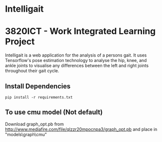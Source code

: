 # Intelligait
# 3820ICT - Work Integrated Learning Project

Intelligait is a web application for the analysis of a persons gait. It uses Tensorflow's pose estimation technology to analyse the hip, knee, and ankle joints to visualise any differences between the left and right joints throughout their gait cycle. 

## Install Dependencies

`pip install -r requirements.txt`

## To use cmu model (Not default)

Download graph_opt.pb from http://www.mediafire.com/file/qlzzr20mpocnpa3/graph_opt.pb and place in "models\graph\cmu"

